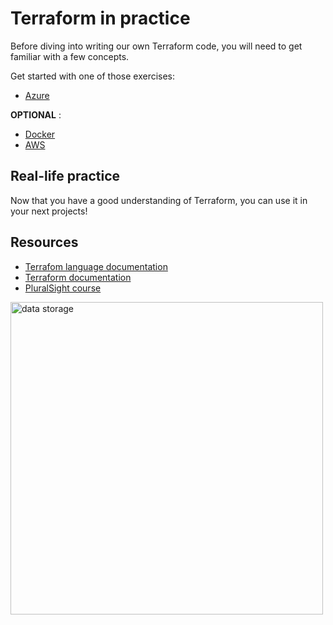 # Terraform in practice

Before diving into writing our own Terraform code, you will need to get familiar with a few concepts.

Get started with one of those exercises:


- [Azure](https://learn.hashicorp.com/collections/terraform/azure-get-started)

__OPTIONAL__ : 

- [Docker](https://developer.hashicorp.com/terraform/tutorials/docker-get-started)
- [AWS](https://developer.hashicorp.com/terraform/tutorials/aws-get-started)


## Real-life practice

Now that you have a good understanding of Terraform, you can use it in your next projects!

## Resources
- [Terrafom language documentation](https://www.terraform.io/language)
- [Terraform documentation](https://www.terraform.io/docs/index.html)
- [PluralSight course](https://app.pluralsight.com/library/courses/terraform-getting-started-2021/table-of-contents)


<img src="https://camo.githubusercontent.com/4d0bb56e9872ac4c4a99c1017942de5809877ca4812d7b4d419db2c61b2554f2/68747470733a2f2f692e726564642e69742f3075616c3735786935726930312e6a7067" alt="data storage" height="500"/>
